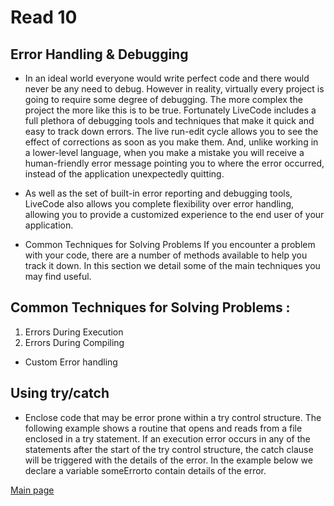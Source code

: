 # Read 10
## Error Handling & Debugging

* In an ideal world everyone would write perfect code and there would never be any need to debug. However in reality, virtually every project is going to require some degree of debugging.
The more complex the project the more like this is to be true. Fortunately LiveCode includes a full plethora of debugging tools and techniques that make it quick and easy to track down errors.
 The live run-edit cycle allows you to see the effect of corrections as soon as you make them. And, unlike working in a lower-level language, when you make a mistake you will receive a human-friendly error message pointing you to where the error occurred, instead of the application unexpectedly quitting.

* As well as the set of built-in error reporting and debugging tools, LiveCode also allows you complete flexibility over error handling, allowing you to provide a customized experience to the end user of your application.

* Common Techniques for Solving Problems
If you encounter a problem with your code, there are a number of methods available to help you track it down. In this section we detail some of the main techniques you may find useful.

## Common Techniques for Solving Problems :
1. Errors During Execution
2. Errors During Compiling

* Custom Error handling

## Using try/catch

* Enclose code that may be error prone within a try control structure. The following example shows a routine that opens and reads from a file enclosed in a try statement. If an execution error occurs in any of the statements after the start of the try control structure, the catch clause will be triggered with the details of the error. In the example below we declare a variable someErrorto contain details of the error.


[Main page](https://thaerm94.github.io/reading-notes/)
